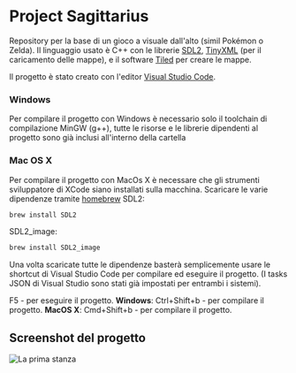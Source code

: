 # Project Sagittarius

Repository per la base di un gioco a visuale dall'alto (simil Pokémon o Zelda).
Il linguaggio usato è C++ con le librerie [SDL2](https://www.libsdl.org/download-2.0.php), [TinyXML](https://www.grinninglizard.com/tinyxml2/index.html) (per il caricamento delle mappe), e il software [Tiled](https://www.mapeditor.org) per creare le mappe.

Il progetto è stato creato con l'editor [Visual Studio Code](https://code.visualstudio.com).

### Windows
Per compilare il progetto con Windows è necessario solo il toolchain di compilazione MinGW (g++), tutte le risorse e le librerie dipendenti al progetto sono già inclusi all'interno della cartella

### Mac OS X 
Per compilare il progetto con MacOs X è necessare che gli strumenti sviluppatore di XCode siano installati sulla macchina.
Scaricare le varie dipendenze tramite [homebrew](https://brew.sh)
SDL2:
```bash
brew install SDL2
```
SDL2_image:
```bash
brew install SDL2_image
```

Una volta scaricate tutte le dipendenze basterà semplicemente usare le shortcut di Visual Studio Code per compilare ed eseguire il progetto. (I tasks JSON di Visual Studio sono stati già impostati per entrambi i sistemi).

F5 - per eseguire il progetto.
__Windows__: Ctrl+Shift+b - per compilare il progetto.
__MacOS X__: Cmd+Shift+b - per compilare il progetto.

## Screenshot del progetto

![La prima stanza](https://user-images.githubusercontent.com/6473175/169802387-07826974-8774-4fdb-aded-b8a1bcdf7138.png)
